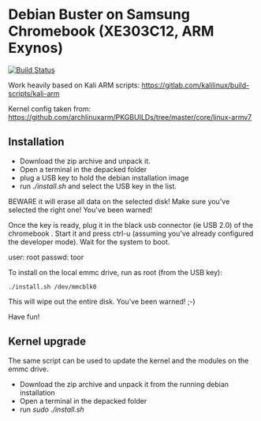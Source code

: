 # Debian Buster on Samsung Chromebook (XE303C12, ARM Exynos)

[![Build Status](https://dev.azure.com/pgeiser/pgeiser/_apis/build/status/13pgeiser.debian_stretch_XE303C12?branchName=master)](https://dev.azure.com/pgeiser/pgeiser/_build/latest?definitionId=1&branchName=master)

Work heavily based on Kali ARM scripts: https://gitlab.com/kalilinux/build-scripts/kali-arm

Kernel config taken from: https://github.com/archlinuxarm/PKGBUILDs/tree/master/core/linux-armv7

## Installation

- Download the zip archive and unpack it.
- Open a terminal in the depacked folder
- plug a USB key to hold the debian installation image
- run _./install.sh_ and select the USB key in the list.

BEWARE it will erase all data on the selected disk!
Make sure you've selected the right one! You've been warned!

Once the key is ready, plug it in the black usb connector (ie USB 2.0) of
the chromebook . Start it and press ctrl-u (assuming you've already configured the
developer mode). Wait for the system to boot.

user: root
passwd: toor

To install on the local emmc drive, run as root (from the USB key):

```
./install.sh /dev/mmcblk0
```

This will wipe out the entire disk. You've been warned! ;-)

Have fun!

## Kernel upgrade

The same script can be used to update the kernel and the modules on the emmc drive.

- Download the zip archive and unpack it from the running debian installation
- Open a terminal in the depacked folder
- run _sudo ./install.sh_

